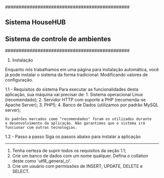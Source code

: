 ##############################################
## Sistema HouseHUB                         ##
##    Sistema de controle de ambientes      ##
##############################################

1. Instalação

Enquanto nós trabalhamos em uma página para instalação automática, você
já pode instalar o sistema da forma tradicional: Modificando valores de
configuração.

1.1 - Requisitos do sistema
	Para executar as funcionalidades desta aplicação, sua máquina vai
	precisar de:
	1. Sistema operacional Linux (recomendado);
	2. Servidor HTTP com suporte a PHP (recomenda-se Apache Server);
	3. PHP5;
	4. Banco de Dados (utilizamos por padrão MySQL server);
	
	Os padrões marcados como "recomendados" foram os utilizados durante
	o desenvolvimento da aplicação. Não garantimos que o sistema irá
	funcionar com outras tecnologias. 

1.2 - Passo a passo
	Siga os passos abaixo para instalar a aplicação
	
-----------------------------------------------------------
1) Tenha certeza de suprir todos os requisitos da seção 1.1;
2) Crie um banco de dados com um nome qualquer. Defina o collation deste
	como 'utf8_general_ci'.
3) Crie um usuário com permissões de INSERT, UPDATE, DELETE e SELECT.
